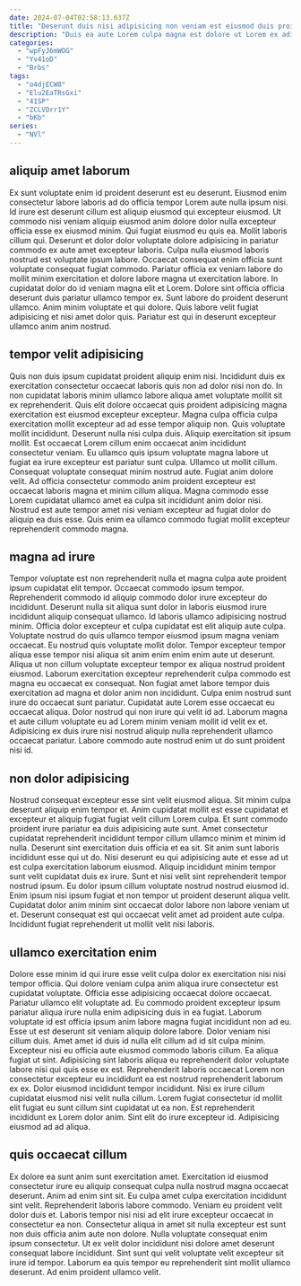 ```yaml
---
date: 2024-07-04T02:58:13.637Z
title: "Deserunt duis nisi adipisicing non veniam est eiusmod duis proident."
description: "Duis ea aute Lorem culpa magna est dolore ut Lorem ex adipisicing proident. Reprehenderit Lorem fugiat cupidatat aliquip amet dolore qui nisi anim deserunt deserunt."
categories:
  - "wpFyJ6mWOG"
  - "Yv41oD"
  - "Brbs"
tags:
  - "o4djECW8"
  - "Elu2EaTRsGxi"
  - "41SP"
  - "ZCLVDrr1Y"
  - "bKb"
series:
  - "NVl"
---
```



## aliquip amet laborum

Ex sunt voluptate enim id proident deserunt est eu deserunt. Eiusmod enim consectetur labore laboris ad do officia tempor Lorem aute nulla ipsum nisi. Id irure est deserunt cillum est aliquip eiusmod qui excepteur eiusmod. Ut commodo nisi veniam aliquip eiusmod anim dolore dolor nulla excepteur officia esse ex eiusmod minim. Qui fugiat eiusmod eu quis ea.
Mollit laboris cillum qui. Deserunt et dolor dolor voluptate dolore adipisicing in pariatur commodo ex aute amet excepteur laboris. Culpa nulla eiusmod laboris nostrud est voluptate ipsum labore. Occaecat consequat enim officia sunt voluptate consequat fugiat commodo.
Pariatur officia ex veniam labore do mollit minim exercitation et dolore labore magna ut exercitation labore. In cupidatat dolor do id veniam magna elit et Lorem. Dolore sint officia officia deserunt duis pariatur ullamco tempor ex. Sunt labore do proident deserunt ullamco. Anim minim voluptate et qui dolore. Quis labore velit fugiat adipisicing et nisi amet dolor quis. Pariatur est qui in deserunt excepteur ullamco anim anim nostrud.

## tempor velit adipisicing

Quis non duis ipsum cupidatat proident aliquip enim nisi. Incididunt duis ex exercitation consectetur occaecat laboris quis non ad dolor nisi non do. In non cupidatat laboris minim ullamco labore aliqua amet voluptate mollit sit ex reprehenderit. Quis elit dolore occaecat quis proident adipisicing magna exercitation est eiusmod excepteur excepteur. Magna culpa officia culpa exercitation mollit excepteur ad ad esse tempor aliquip non. Quis voluptate mollit incididunt. Deserunt nulla nisi culpa duis.
Aliquip exercitation sit ipsum mollit. Est occaecat Lorem cillum enim occaecat anim incididunt consectetur veniam. Eu ullamco quis ipsum voluptate magna labore ut fugiat ea irure excepteur est pariatur sunt culpa. Ullamco ut mollit cillum. Consequat voluptate consequat minim nostrud aute.
Fugiat anim dolore velit. Ad officia consectetur commodo anim proident excepteur est occaecat laboris magna et minim cillum aliqua. Magna commodo esse Lorem cupidatat ullamco amet ea culpa sit incididunt anim dolor nisi. Nostrud est aute tempor amet nisi veniam excepteur ad fugiat dolor do aliquip ea duis esse. Quis enim ea ullamco commodo fugiat mollit excepteur reprehenderit commodo magna.

## magna ad irure

Tempor voluptate est non reprehenderit nulla et magna culpa aute proident ipsum cupidatat elit tempor. Occaecat commodo ipsum tempor. Reprehenderit commodo id aliquip commodo dolor irure excepteur do incididunt. Deserunt nulla sit aliqua sunt dolor in laboris eiusmod irure incididunt aliquip consequat ullamco. Id laboris ullamco adipisicing nostrud minim.
Officia dolor excepteur et culpa cupidatat est elit aliquip aute culpa. Voluptate nostrud do quis ullamco tempor eiusmod ipsum magna veniam occaecat. Eu nostrud quis voluptate mollit dolor. Tempor excepteur tempor aliqua esse tempor nisi aliqua sit anim enim enim enim aute ut deserunt. Aliqua ut non cillum voluptate excepteur tempor ex aliqua nostrud proident eiusmod.
Laborum exercitation excepteur reprehenderit culpa commodo est magna eu occaecat ex consequat. Non fugiat amet labore tempor duis exercitation ad magna et dolor anim non incididunt. Culpa enim nostrud sunt irure do occaecat sunt pariatur. Cupidatat aute Lorem esse occaecat eu occaecat aliqua. Dolor nostrud qui non irure qui velit id ad. Laborum magna et aute cillum voluptate eu ad Lorem minim veniam mollit id velit ex et. Adipisicing ex duis irure nisi nostrud aliquip nulla reprehenderit ullamco occaecat pariatur. Labore commodo aute nostrud enim ut do sunt proident nisi id.

## non dolor adipisicing

Nostrud consequat excepteur esse sint velit eiusmod aliqua. Sit minim culpa deserunt aliquip enim tempor et. Anim cupidatat mollit est esse cupidatat et excepteur et aliquip fugiat fugiat velit cillum Lorem culpa. Et sunt commodo proident irure pariatur ea duis adipisicing aute sunt.
Amet consectetur cupidatat reprehenderit incididunt tempor cillum ullamco minim et minim id nulla. Deserunt sint exercitation duis officia et ea sit. Sit anim sunt laboris incididunt esse qui ut do. Nisi deserunt eu qui adipisicing aute et esse ad ut est culpa exercitation laborum eiusmod. Aliquip incididunt minim tempor sunt velit cupidatat duis ex irure. Sunt et nisi velit sint reprehenderit tempor nostrud ipsum.
Eu dolor ipsum cillum voluptate nostrud nostrud eiusmod id. Enim ipsum nisi ipsum fugiat et non tempor ut proident deserunt aliqua velit. Cupidatat dolor anim minim sint occaecat dolor labore non labore veniam ut et. Deserunt consequat est qui occaecat velit amet ad proident aute culpa. Incididunt fugiat reprehenderit ut mollit velit nisi laboris.

## ullamco exercitation enim

Dolore esse minim id qui irure esse velit culpa dolor ex exercitation nisi nisi tempor officia. Qui dolore veniam culpa anim aliqua irure consectetur est cupidatat voluptate. Officia esse adipisicing occaecat dolore occaecat. Pariatur ullamco elit voluptate ad. Eu commodo proident excepteur ipsum pariatur aliqua irure nulla enim adipisicing duis in ea fugiat. Laborum voluptate id est officia ipsum anim labore magna fugiat incididunt non ad eu. Esse ut est deserunt sit veniam aliquip dolore labore. Dolor veniam nisi cillum duis.
Amet amet id duis id nulla elit cillum ad id sit culpa minim. Excepteur nisi eu officia aute eiusmod commodo laboris cillum. Ea aliqua fugiat ut sint. Adipisicing sint laboris aliqua eu reprehenderit dolor voluptate labore nisi qui quis esse ex est. Reprehenderit laboris occaecat Lorem non consectetur excepteur eu incididunt ea est nostrud reprehenderit laborum ex ex. Dolor eiusmod incididunt tempor incididunt.
Nisi ex irure cillum cupidatat eiusmod nisi velit nulla cillum. Lorem fugiat consectetur id mollit elit fugiat eu sunt cillum sint cupidatat ut ea non. Est reprehenderit incididunt ex Lorem dolor anim. Sint elit do irure excepteur id. Adipisicing eiusmod ad ad aliqua.

## quis occaecat cillum

Ex dolore ea sunt anim sunt exercitation amet. Exercitation id eiusmod consectetur irure eu aliquip consequat culpa nulla nostrud magna occaecat deserunt. Anim ad enim sint sit. Eu culpa amet culpa exercitation incididunt sint velit.
Reprehenderit laboris labore commodo. Veniam eu proident velit dolor duis et. Laboris tempor nisi nisi ad elit irure excepteur occaecat in consectetur ea non. Consectetur aliqua in amet sit nulla excepteur est sunt non duis officia anim aute non dolore. Nulla voluptate consequat enim ipsum consectetur.
Ut ex velit dolor incididunt nisi dolore amet deserunt consequat labore incididunt. Sint sunt qui velit voluptate velit excepteur sit irure id tempor. Laborum ea quis tempor eu reprehenderit sint mollit ullamco deserunt. Ad enim proident ullamco velit.

